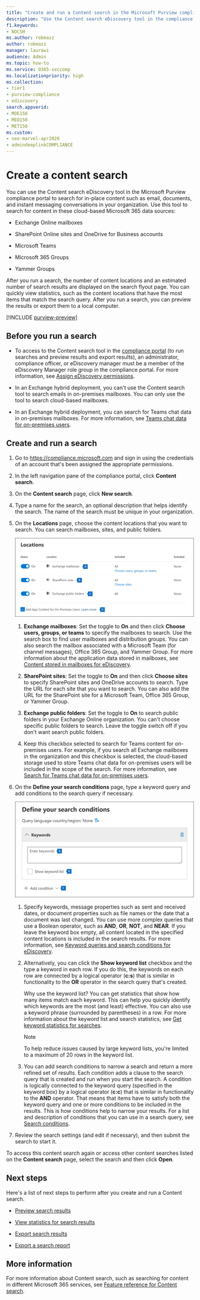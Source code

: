 ```yaml
---
title: "Create and run a Content search in the Microsoft Purview compliance portal"
description: "Use the Content search eDiscovery tool in the compliance center to search for content in different Microsoft 365 services."
f1.keywords:
- NOCSH
ms.author: robmazz
author: robmazz
manager: laurawi
audience: Admin
ms.topic: how-to
ms.service: O365-seccomp
ms.localizationpriority: high
ms.collection:
- tier1
- purview-compliance
- ediscovery
search.appverid:
- MOE150
- MED150
- MET150
ms.custom:
- seo-marvel-apr2020
- admindeeplinkCOMPLIANCE
---
```


# Create a content search

You can use the Content search eDiscovery tool in the Microsoft Purview compliance portal to search for in-place content such as email, documents, and instant messaging conversations in your organization. Use this tool to search for content in these cloud-based Microsoft 365 data sources:
  
- Exchange Online mailboxes

- SharePoint Online sites and OneDrive for Business accounts

- Microsoft Teams

- Microsoft 365 Groups

- Yammer Groups

After you run a search, the number of content locations and an estimated number of search results are displayed on the search flyout page. You can quickly view statistics, such as the content locations that have the most items that match the search query. After you run a search, you can preview the results or export them to a local computer.

[!INCLUDE [purview-preview](../includes/purview-preview.md)]

## Before you run a search

- To access to the Content search tool in the <a href="https://go.microsoft.com/fwlink/p/?linkid=2077149" target="_blank">compliance portal</a> (to run searches and preview results and export results), an administrator, compliance officer, or eDiscovery manager must be a member of the eDiscovery Manager role group in the compliance portal. For more information, see [Assign eDiscovery permissions](assign-ediscovery-permissions.md).

- In an Exchange hybrid deployment, you can't use the Content search tool to search emails in on-premises mailboxes. You can only use the tool to search cloud-based mailboxes.

- In an Exchange hybrid deployment, you can search for Teams chat data in on-premises mailboxes. For more information, see [Teams chat data for on-premises users](/microsoft-365/compliance/search-cloud-based-mailboxes-for-on-premises-users).

## Create and run a search
  
1. Go to <https://compliance.microsoft.com> and sign in using the credentials of an account that's been assigned the appropriate permissions.

2. In the left navigation pane of the compliance portal, click **Content search**.

3. On the **Content search** page, click **New search**.

4. Type a name for the search, an optional description that helps identify the search. The name of the search must be unique in your organization.

5. On the **Locations** page, choose the content locations that you want to search. You can search mailboxes, sites, and public folders.

    ![Choose the content locations to search.](../media/ContentSearchLocations.png)
  
   1. **Exchange mailboxes**: Set the toggle to **On** and then click **Choose users, groups, or teams** to specify the mailboxes to search. Use the search box to find user mailboxes and distribution groups. You can also search the mailbox associated with a Microsoft Team (for channel messages), Office 365 Group, and Yammer Group. For more information about the application data stored in mailboxes, see [Content stored in mailboxes for eDiscovery](what-is-stored-in-exo-mailbox.md).

   2. **SharePoint sites**: Set the toggle to **On** and then click **Choose sites** to specify SharePoint sites and OneDrive accounts to search. Type the URL for each site that you want to search. You can also add the URL for the SharePoint site for a Microsoft Team, Office 365 Group, or Yammer Group.
  
   3. **Exchange public folders**: Set the toggle to **On** to search public folders in your Exchange Online organization. You can't choose specific public folders to search. Leave the toggle switch off if you don't want search public folders.
  
   4. Keep this checkbox selected to search for Teams content for on-premises users. For example, if you search all Exchange mailboxes in the organization and this checkbox is selected, the cloud-based storage used to store Teams chat data for on-premises users will be included in the scope of the search. For more information, see [Search for Teams chat data for on-premises users](search-cloud-based-mailboxes-for-on-premises-users.md).

6. On the **Define your search conditions** page, type a keyword query and add conditions to the search query if necessary.

   ![Configure the search query.](../media/ContentSearchQuery.png)

   1. Specify keywords, message properties such as sent and received dates, or document properties such as file names or the date that a document was last changed. You can use more complex queries that use a Boolean operator, such as **AND**, **OR**, **NOT**, and **NEAR**. If you leave the keyword box empty, all content located in the specified content locations is included in the search results. For more information, see [Keyword queries and search conditions for eDiscovery](keyword-queries-and-search-conditions.md).

   2. Alternatively, you can click the **Show keyword list** checkbox and the type a keyword in each row. If you do this, the keywords on each row are connected by a logical operator (**c:s**) that is similar in functionality to the **OR** operator in the search query that's created.

      Why use the keyword list? You can get statistics that show how many items match each keyword. This can help you quickly identify which keywords are the most (and least) effective. You can also use a keyword phrase (surrounded by parentheses) in a row. For more information about the keyword list and search statistics, see [Get keyword statistics for searches](view-keyword-statistics-for-content-search.md#get-keyword-statistics-for-searches).

      > [!NOTE]
      > To help reduce issues caused by large keyword lists, you're limited to a maximum of 20 rows in the keyword list.

   3. You can add search conditions to narrow a search and return a more refined set of results. Each condition adds a clause to the search query that is created and run when you start the search. A condition is logically connected to the keyword query (specified in the keyword box) by a logical operator (**c:c**) that is similar in functionality to the **AND** operator. That means that items have to satisfy both the keyword query and one or more conditions to be included in the results. This is how conditions help to narrow your results. For a list and description of conditions that you can use in a search query, see [Search conditions](keyword-queries-and-search-conditions.md#search-conditions).

7. Review the search settings (and edit if necessary), and then submit the search to start it.
  
To access this content search again or access other content searches listed on the **Content search** page, select the search and then click **Open**.

## Next steps

Here's a list of next steps to perform after you create and run a Content search.

- [Preview search results](preview-ediscovery-search-results.md)

- [View statistics for search results](view-keyword-statistics-for-content-search.md)

- [Export search results](export-search-results.md)

- [Export a search report](export-a-content-search-report.md)

## More information

For more information about Content search, such as searching for content in different Microsoft 365 services, see [Feature reference for Content search](content-search-reference.md).
